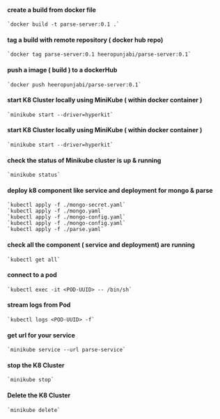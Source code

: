 #### create a build from docker file 
    `docker build -t parse-server:0.1 .`

#### tag a build with remote repository ( docker hub repo)
    `docker tag parse-server:0.1 heeropunjabi/parse-server:0.1`

#### push a image ( build ) to a dockerHub
    `docker push heeropunjabi/parse-server:0.1`


#### start K8 Cluster locally using MiniKube ( within docker container )
    `minikube start --driver=hyperkit`    

#### start K8 Cluster locally using MiniKube ( within docker container )
    `minikube start --driver=hyperkit`        

#### check the status of Minikube cluster is up & running
    `minikube status`  

#### deploy k8 component like service and deployment for mongo & parse
    `kubectl apply -f ./mongo-secret.yaml`      
    `kubectl apply -f ./mongo.yaml`      
    `kubectl apply -f ./mongo-config.yaml`
    `kubectl apply -f ./mongo-config.yaml`
    `kubectl apply -f ./parse.yaml`

#### check all the component ( service and deployment) are running
    `kubectl get all`      

#### connect to a pod
    `kubectl exec -it <POD-UUID> -- /bin/sh`          

#### stream logs from Pod
    `kubectl logs <POD-UUID> -f`              

#### get url for your service
    `minikube service --url parse-service`                  

#### stop the K8 Cluster
    `minikube stop`     

#### Delete the K8 Cluster
    `minikube delete`                          
    